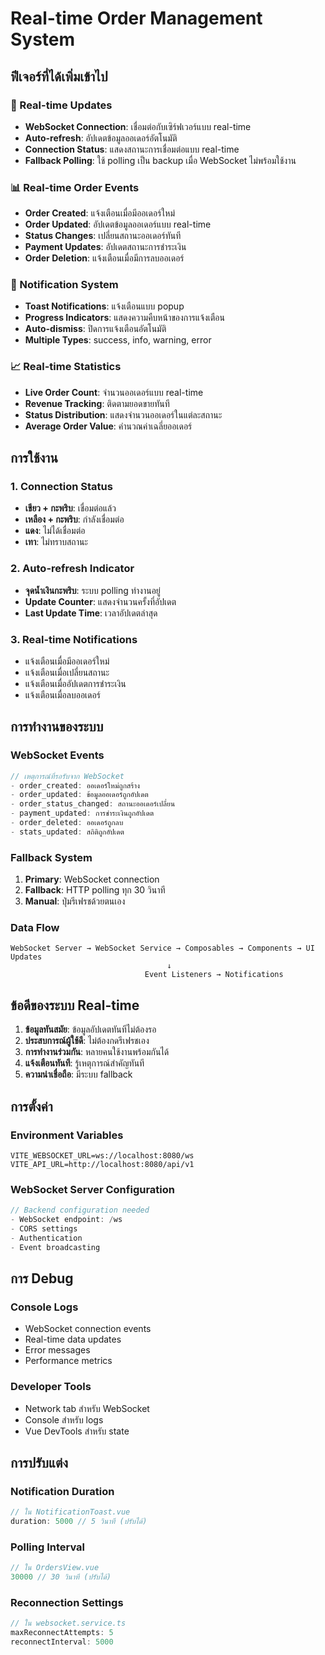 # Real-time Order Management System

## ฟีเจอร์ที่ได้เพิ่มเข้าไป

### 🔄 Real-time Updates
- **WebSocket Connection**: เชื่อมต่อกับเซิร์ฟเวอร์แบบ real-time
- **Auto-refresh**: อัปเดตข้อมูลออเดอร์อัตโนมัติ
- **Connection Status**: แสดงสถานะการเชื่อมต่อแบบ real-time
- **Fallback Polling**: ใช้ polling เป็น backup เมื่อ WebSocket ไม่พร้อมใช้งาน

### 📊 Real-time Order Events
- **Order Created**: แจ้งเตือนเมื่อมีออเดอร์ใหม่
- **Order Updated**: อัปเดตข้อมูลออเดอร์แบบ real-time
- **Status Changes**: เปลี่ยนสถานะออเดอร์ทันที
- **Payment Updates**: อัปเดตสถานะการชำระเงิน
- **Order Deletion**: แจ้งเตือนเมื่อมีการลบออเดอร์

### 🔔 Notification System
- **Toast Notifications**: แจ้งเตือนแบบ popup
- **Progress Indicators**: แสดงความคืบหน้าของการแจ้งเตือน
- **Auto-dismiss**: ปิดการแจ้งเตือนอัตโนมัติ
- **Multiple Types**: success, info, warning, error

### 📈 Real-time Statistics
- **Live Order Count**: จำนวนออเดอร์แบบ real-time
- **Revenue Tracking**: ติดตามยอดขายทันที
- **Status Distribution**: แสดงจำนวนออเดอร์ในแต่ละสถานะ
- **Average Order Value**: คำนวณค่าเฉลี่ยออเดอร์

## การใช้งาน

### 1. Connection Status
- **เขียว + กะพริบ**: เชื่อมต่อแล้ว
- **เหลือง + กะพริบ**: กำลังเชื่อมต่อ
- **แดง**: ไม่ได้เชื่อมต่อ
- **เทา**: ไม่ทราบสถานะ

### 2. Auto-refresh Indicator
- **จุดน้ำเงินกะพริบ**: ระบบ polling ทำงานอยู่
- **Update Counter**: แสดงจำนวนครั้งที่อัปเดต
- **Last Update Time**: เวลาอัปเดตล่าสุด

### 3. Real-time Notifications
- แจ้งเตือนเมื่อมีออเดอร์ใหม่
- แจ้งเตือนเมื่อเปลี่ยนสถานะ
- แจ้งเตือนเมื่ออัปเดตการชำระเงิน
- แจ้งเตือนเมื่อลบออเดอร์

## การทำงานของระบบ

### WebSocket Events
```typescript
// เหตุการณ์ที่รอรับจาก WebSocket
- order_created: ออเดอร์ใหม่ถูกสร้าง
- order_updated: ข้อมูลออเดอร์ถูกอัปเดต
- order_status_changed: สถานะออเดอร์เปลี่ยน
- payment_updated: การชำระเงินถูกอัปเดต
- order_deleted: ออเดอร์ถูกลบ
- stats_updated: สถิติถูกอัปเดต
```

### Fallback System
1. **Primary**: WebSocket connection
2. **Fallback**: HTTP polling ทุก 30 วินาที
3. **Manual**: ปุ่มรีเฟรชด้วยตนเอง

### Data Flow
```
WebSocket Server → WebSocket Service → Composables → Components → UI Updates
                                   ↓
                              Event Listeners → Notifications
```

## ข้อดีของระบบ Real-time

1. **ข้อมูลทันสมัย**: ข้อมูลอัปเดตทันทีไม่ต้องรอ
2. **ประสบการณ์ผู้ใช้ดี**: ไม่ต้องกดรีเฟรชเอง
3. **การทำงานร่วมกัน**: หลายคนใช้งานพร้อมกันได้
4. **แจ้งเตือนทันที**: รู้เหตุการณ์สำคัญทันที
5. **ความน่าเชื่อถือ**: มีระบบ fallback

## การตั้งค่า

### Environment Variables
```env
VITE_WEBSOCKET_URL=ws://localhost:8080/ws
VITE_API_URL=http://localhost:8080/api/v1
```

### WebSocket Server Configuration
```go
// Backend configuration needed
- WebSocket endpoint: /ws
- CORS settings
- Authentication
- Event broadcasting
```

## การ Debug

### Console Logs
- WebSocket connection events
- Real-time data updates
- Error messages
- Performance metrics

### Developer Tools
- Network tab สำหรับ WebSocket
- Console สำหรับ logs
- Vue DevTools สำหรับ state

## การปรับแต่ง

### Notification Duration
```typescript
// ใน NotificationToast.vue
duration: 5000 // 5 วินาที (ปรับได้)
```

### Polling Interval
```typescript
// ใน OrdersView.vue
30000 // 30 วินาที (ปรับได้)
```

### Reconnection Settings
```typescript
// ใน websocket.service.ts
maxReconnectAttempts: 5
reconnectInterval: 5000
```
